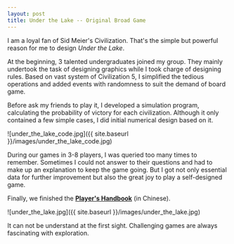 ```yaml
---
layout: post
title: Under the Lake -- Original Broad Game
---
```


I am a loyal fan of Sid Meier's Civilization. That's the simple but powerful reason for me to design *Under the Lake*.

At the beginning, 3 talented undergraduates joined my group. They mainly undertook the task of designing graphics while I took charge of designing rules.
Based on vast system of Civilization 5, I simplified the tedious operations and added events with randomness to suit the demand of board game.

Before ask my friends to play it, I developed a simulation program, calculating the probability of victory for each civilization.
Although it only contained a few simple cases, I did initial numerical design based on it.

![under_the_lake_code.jpg]({{ site.baseurl }}/images/under_the_lake_code.jpg)

During our games in 3-8 players, I was queried too many times to remember. Sometimes I could not answer to their questions and had to make up an explanation to keep the game going. 
But I got not only essential data for further improvement but also the great joy to play a self-designed game.

Finally, we finished the [**Player's Handbook**](https://raw.githubusercontent.com/xu2333/xu2333.github.io/master/pdf/under_the_lake.pdf) (in Chinese).

![under_the_lake.jpg]({{ site.baseurl }}/images/under_the_lake.jpg)

It can not be understand at the first sight. Challenging games are always fascinating with exploration.
